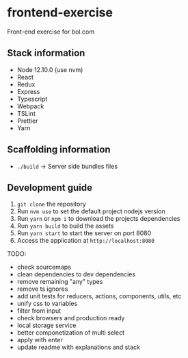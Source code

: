# frontend-exercise

Front-end exercise for bol.com

## Stack information

- Node 12.10.0 (use nvm)
- React
- Redux
- Express
- Typescript
- Webpack
- TSLint
- Prettier
- Yarn

## Scaffolding information

- `./build` -> Server side bundles files

## Development guide

1. `git clone` the repository
2. Run `nvm use` to set the default project nodejs version
3. Run `yarn` or `npm i` to download the projects dependencies
4. Run `yarn build` to build the assets
5. Run `yarn start` to start the server on port 8080
6. Access the application at `http://localhost:8080`


TODO:
- check sourcemaps
- clean dependencies to dev dependencies
- remove remaining "any" types
- remove ts ignores
- add unit tests for reducers, actions, components, utils, etc
- unify css to variables
- filter from input
- check browsers and production ready
- local storage service
- better componetization of multi select
- apply with enter
- update readme with explanations and stack
